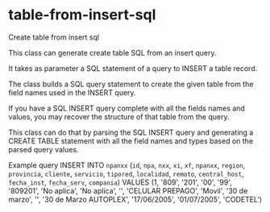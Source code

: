 table-from-insert-sql
=====================

Create table from insert sql  

This class can generate create table SQL from an insert query.

It takes as parameter a SQL statement of a query to INSERT a table record.

The class builds a SQL query statement to create the given table from the field names used in the INSERT query.

If you have a SQL INSERT query complete with all the fields names and values, you may recover the structure of that table from the query.

This class can do that by parsing the SQL INSERT query and generating a CREATE TABLE statement with all the field names and types based on the parsed query values.


Example query 
INSERT INTO `npanxx` (`id`, `npa`, `nxx`, `xi`, `xf`, `npanxx`, `region`, `provincia`, `cliente`, `servicio`, `tipored`, `localidad`, `remoto`, `central_host`, `fecha_inst`, `fecha_serv`, `compania`) VALUES (1, '809', '201', '00', '99', '809201', 'No aplica', 'No aplica', '', 'CELULAR PREPAGO', 'Movil', '30 de marzo', '', '30 de Marzo AUTOPLEX', '17/06/2005', '01/07/2005', 'CODETEL')

